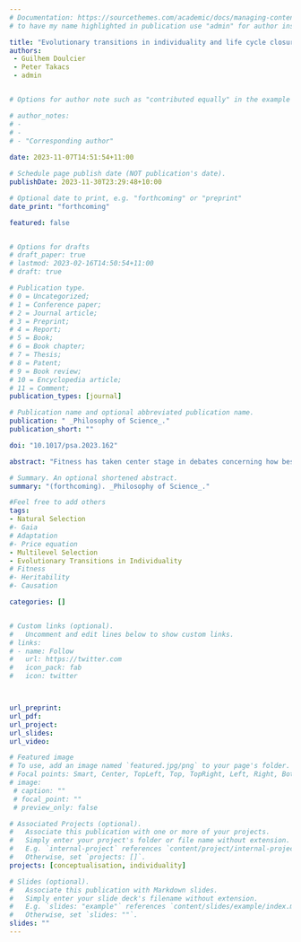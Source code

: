 ```yaml
---
# Documentation: https://sourcethemes.com/academic/docs/managing-content/ 
# to have my name highlighted in publication use "admin" for author instead of Pierrick Bourrat

title: "Evolutionary transitions in individuality and life cycle closure"
authors:  
 - Guilhem Doulcier
 - Peter Takacs
 - admin


# Options for author note such as "contributed equally" in the example below, assuming they are three authors, the third author is corresponding author.

# author_notes:
# - 
# - 
# - "Corresponding author"
 
date: 2023-11-07T14:51:54+11:00

# Schedule page publish date (NOT publication's date).
publishDate: 2023-11-30T23:29:48+10:00

# Optional date to print, e.g. "forthcoming" or "preprint"
date_print: "forthcoming"

featured: false


# Options for drafts
# draft_paper: true
# lastmod: 2023-02-16T14:50:54+11:00
# draft: true

# Publication type.
# 0 = Uncategorized;
# 1 = Conference paper;
# 2 = Journal article;
# 3 = Preprint;
# 4 = Report;
# 5 = Book;
# 6 = Book chapter;
# 7 = Thesis;
# 8 = Patent;
# 9 = Book review;
# 10 = Encyclopedia article;
# 11 = Comment;
publication_types: [journal]

# Publication name and optional abbreviated publication name.
publication: " _Philosophy of Science_."
publication_short: ""

doi: "10.1017/psa.2023.162"

abstract: "Fitness has taken center stage in debates concerning how best to identify evolutionary transitions in individuality (ETIs). An influential framework proposes that an ETI occurs only when fitness is exported from constituent particles to a collective. We reformulate the conceptual structure of this framework as involving three steps. The culminating step compares “counterfactual” fitnesses against a long-run measure of fitness. This comparison assumes that collective-level fitness mereologically supervenes on particle fitness. However, if this assumption is rigorously enforced, the proposed conditions for identifying ETIs prove to be too weak. We here suggest an alternative model of ETIs centered around traits."

# Summary. An optional shortened abstract.
summary: "(forthcoming). _Philosophy of Science_."

#Feel free to add others
tags:
- Natural Selection
#- Gaia
# Adaptation
#- Price equation
- Multilevel Selection
- Evolutionary Transitions in Individuality
# Fitness
#- Heritability
#- Causation

categories: []


# Custom links (optional).
#   Uncomment and edit lines below to show custom links.
# links:
# - name: Follow
#   url: https://twitter.com
#   icon_pack: fab
#   icon: twitter



url_preprint:
url_pdf:
url_project:
url_slides:
url_video:

# Featured image
# To use, add an image named `featured.jpg/png` to your page's folder. 
# Focal points: Smart, Center, TopLeft, Top, TopRight, Left, Right, BottomLeft, Bottom, BottomRight.
# image:
 # caption: ""
 # focal_point: ""
 # preview_only: false

# Associated Projects (optional).
#   Associate this publication with one or more of your projects.
#   Simply enter your project's folder or file name without extension.
#   E.g. `internal-project` references `content/project/internal-project/index.md`.
#   Otherwise, set `projects: []`.
projects: [conceptualisation, individuality]

# Slides (optional).
#   Associate this publication with Markdown slides.
#   Simply enter your slide deck's filename without extension.
#   E.g. `slides: "example"` references `content/slides/example/index.md`.
#   Otherwise, set `slides: ""`.
slides: ""
---
```

